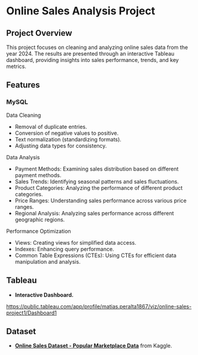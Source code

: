 # Online Sales Analysis Project

## Project Overview
This project focuses on cleaning and analyzing online sales data from the year 2024. The results are presented through an interactive Tableau dashboard, providing insights into sales performance, trends, and key metrics.


## Features

### MySQL
Data Cleaning
- Removal of duplicate entries.
- Conversion of negative values to positive.
- Text normalization (standardizing formats).
- Adjusting data types for consistency.
    
Data Analysis
- Payment Methods: Examining sales distribution based on different payment methods.
- Sales Trends: Identifying seasonal patterns and sales fluctuations.
- Product Categories: Analyzing the performance of different product categories.
- Price Ranges: Understanding sales performance across various price ranges.
- Regional Analysis: Analyzing sales performance across different geographic regions.
  
Performance Optimization
- Views: Creating views for simplified data access.
- Indexes: Enhancing query performance.
- Common Table Expressions (CTEs): Using CTEs for efficient data manipulation and analysis.
  
## Tableau
- **Interactive Dashboard.**

https://public.tableau.com/app/profile/matias.peralta1867/viz/online-sales-project1/Dashboard1

## Dataset
- [**Online Sales Dataset - Popular Marketplace Data**](https://www.kaggle.com/datasets/shreyanshverma27/online-sales-dataset-popular-marketplace-data)
from Kaggle.
